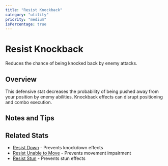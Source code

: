 ```yaml
---
title: "Resist Knockback"
category: "utility"
priority: "medium"
isPercentage: true
---
```


# Resist Knockback

Reduces the chance of being knocked back by enemy attacks.

## Overview

This defensive stat decreases the probability of being pushed away from your position by enemy abilities. Knockback effects can disrupt positioning and combo execution.

## Notes and Tips

## Related Stats

- [Resist Down](/stats/resist-down) - Prevents knockdown effects
- [Resist Unable to Move](/stats/resist-unable-to-move) - Prevents movement impairment
- [Resist Stun](/stats/resist-stun) - Prevents stun effects